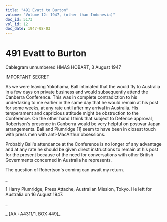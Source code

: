 ```yaml
---
title: "491 Evatt to Burton"
volume: "Volume 12: 1947, (other than Indonesia)"
doc_id: 5173
vol_id: 12
doc_date: 1947-08-03
---
```


# 491 Evatt to Burton

Cablegram unnumbered HMAS HOBART, 3 August 1947

IMPORTANT SECRET

As we were leaving Yokohama, Ball intimated that the would fly to Australia in a few days on private business and would subsequently attend the Canberra Conference. This was in complete contradiction to his undertaking to me earlier in the same day that he would remain at his post for some weeks, at any rate until after my arrival in Australia. His temperament and capricious attitude might be obstruction to the Conference. On the other hand I think that subject to Defence approval, Robertson's presence in Canberra would be very helpful on postwar Japan arrangements. Ball and Plumridge [1] seem to have been in closest touch with press men with anti-MacArthur obsessions.

Probably Ball's attendance at the Conference is no longer of any advantage and at any rate he should be given direct instructions to remain at his post for the present because of the need for conversations with other British Governments concerned in Australia he represents.

The question of Robertson's coming can await my return.

_

1 Harry Plumridge, Press Attache, Australian Mission, Tokyo. He left for Australia on 16 August 1947.

_

_ [AA : A4311/1, BOX 449]_
